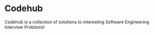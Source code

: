 # Codehub

Codehub is a collection of solutions to interesting Software Engineering Interview Problems!
